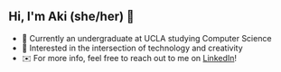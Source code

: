 ## Hi, I'm Aki (she/her) 👋

- 🌱 Currently an undergraduate at UCLA studying Computer Science
- 🌟 Interested in the intersection of technology and creativity
- ✉️ For more info, feel free to reach out to me on [LinkedIn](https://www.linkedin.com/in/aki-hasegawa-johnson-302787229/)!

<!--
**aki0501/aki0501** is a ✨ _special_ ✨ repository because its `README.md` (this file) appears on your GitHub profile.

Here are some ideas to get you started:

- 🔭 I’m currently working on ...
- 🌱 I’m currently learning ...
- 👯 I’m looking to collaborate on ...
- 🤔 I’m looking for help with ...
- 💬 Ask me about ...
- 📫 How to reach me: ...
- 😄 Pronouns: ...
- ⚡ Fun fact: ...
-->
